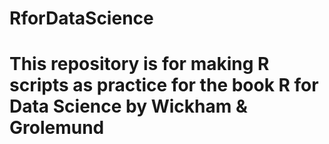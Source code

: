 # RforDataScience
# This repository is for making R scripts as practice for the book R for Data Science by Wickham & Grolemund
